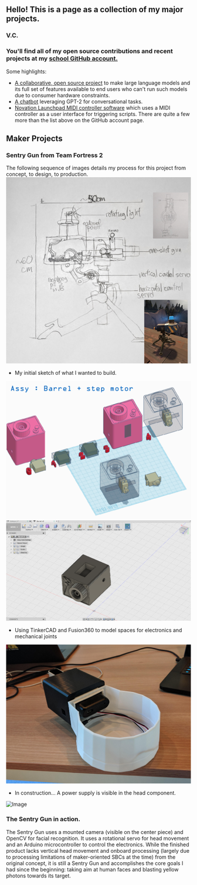 ## Hello! This is a page as a collection of my major projects.
### V.C.

### You'll find all of my open source contributions and recent projects at my [school GitHub account.](https://github.com/zielo-hue)
Some highlights:
* [A collaborative, open source project](https://github.com/hitomi-team/sukima) to make large language models and its full set of features available to end users who can't run such models due to consumer hardware constraints.
* [A chatbot](https://github.com/zielo-hue/JazzMock) leveraging GPT-2 for conversational tasks.
* [Novation Launchpad MIDI controller software](https://github.com/zielo-hue/macro-launchpad) which uses a MIDI controller as a user interface for triggering scripts.
There are quite a few more than the list above on the GitHub account page.

## Maker Projects
### Sentry Gun from Team Fortress 2
The following sequence of images details my process for this project from concept, to design, to production.
![Image](sentryconcept0.png)
* My initial sketch of what I wanted to build.

![Image](slide0.png)
![Image](slide1.png)
* Using TinkerCAD and Fusion360 to model spaces for electronics and mechanical joints

![Image](sentrywip.jpg)
* In construction... A power supply is visible in the head component.

![Image](sentrydemo0.gif)
### The Sentry Gun in action.
The Sentry Gun uses a mounted camera (visible on the center piece) and OpenCV for facial recognition. It uses a rotational servo for head movement and an Arduino microcontroller to control the electronics. While the finished product lacks vertical head movement and onboard processing (largely due to processing limitations of maker-oriented SBCs at the time) from the original concept, it is still a Sentry Gun and accomplishes the core goals I had since the beginning: taking aim at human faces and blasting yellow photons towards its target.
